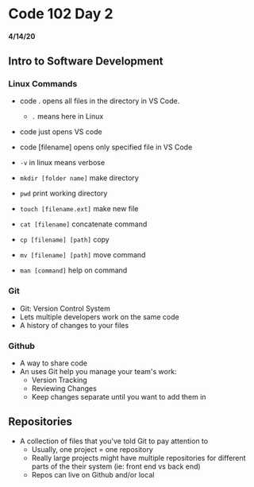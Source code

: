# Code 102 Day 2
#### 4/14/20

## Intro to Software Development
### Linux Commands
- code . opens all files in the directory in VS Code.
    - `.` means here in Linux

- code just opens VS code
- code [filename] opens only specified file in VS Code
- `-v` in linux means verbose

- `mkdir [folder name]` make directory
- `pwd` print working directory
- `touch [filename.ext]` make new file
- `cat [filename]` concatenate command
- `cp [filename] [path]` copy
- `mv [filename] [path]` move command
- `man [command]` help on command

### Git 
- Git: Version Control System
- Lets multiple developers work on the same code
- A history of changes to your files

### Github
- A way to share code
- An uses Git help you manage your team's work:
    - Version Tracking
    - Reviewing Changes
    - Keep changes separate until you want to add them in

## Repositories
- A collection of files that you've told Git to pay attention to
    - Usually, one project = one repository
    - Really large projects might have multiple repositories for different parts of the their system (ie: front end vs back end)
    - Repos can live on Github and/or local 